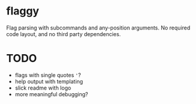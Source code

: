 # flaggy
Flag parsing with subcommands and any-position arguments.  No required code layout, and no third party dependencies.


# TODO

- flags with single quotes `'`?
- help output with templating
- slick readme with logo
- more meaningful debugging?
